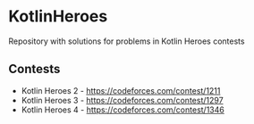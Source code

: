 # KotlinHeroes
Repository with solutions for problems in Kotlin Heroes contests

## Contests
* Kotlin Heroes 2 - https://codeforces.com/contest/1211
* Kotlin Heroes 3 - https://codeforces.com/contest/1297
* Kotlin Heroes 4 - https://codeforces.com/contest/1346
